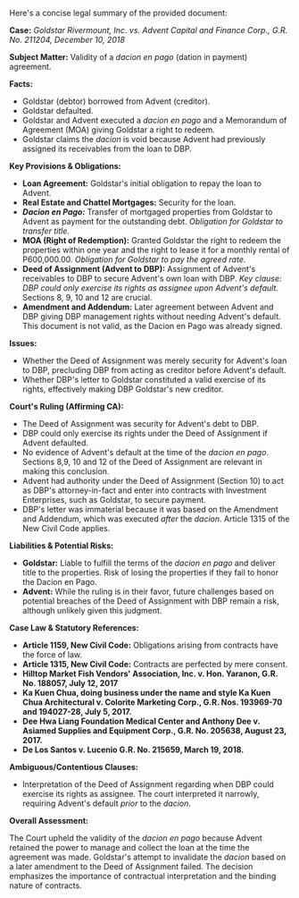 Here's a concise legal summary of the provided document:

**Case:** *Goldstar Rivermount, Inc. vs. Advent Capital and Finance Corp., G.R. No. 211204, December 10, 2018*

**Subject Matter:** Validity of a *dacion en pago* (dation in payment) agreement.

**Facts:**

*   Goldstar (debtor) borrowed from Advent (creditor).
*   Goldstar defaulted.
*   Goldstar and Advent executed a *dacion en pago* and a Memorandum of Agreement (MOA) giving Goldstar a right to redeem.
*   Goldstar claims the *dacion* is void because Advent had previously assigned its receivables from the loan to DBP.

**Key Provisions & Obligations:**

*   **Loan Agreement:** Goldstar's initial obligation to repay the loan to Advent.
*   **Real Estate and Chattel Mortgages:** Security for the loan.
*   ***Dacion en Pago:*** Transfer of mortgaged properties from Goldstar to Advent as payment for the outstanding debt. *Obligation for Goldstar to transfer title.*
*   **MOA (Right of Redemption):** Granted Goldstar the right to redeem the properties within one year and the right to lease it for a monthly rental of P600,000.00. *Obligation for Goldstar to pay the agreed rate.*
*   **Deed of Assignment (Advent to DBP):** Assignment of Advent's receivables to DBP to secure Advent's own loan with DBP. *Key clause: DBP could only exercise its rights as assignee upon Advent's default.* Sections 8, 9, 10 and 12 are crucial.
*   **Amendment and Addendum:** Later agreement between Advent and DBP giving DBP management rights without needing Advent's default. This document is not valid, as the Dacion en Pago was already signed.

**Issues:**

*   Whether the Deed of Assignment was merely security for Advent's loan to DBP, precluding DBP from acting as creditor before Advent's default.
*   Whether DBP's letter to Goldstar constituted a valid exercise of its rights, effectively making DBP Goldstar's new creditor.

**Court's Ruling (Affirming CA):**

*   The Deed of Assignment was security for Advent's debt to DBP.
*   DBP could only exercise its rights under the Deed of Assignment if Advent defaulted.
*   No evidence of Advent's default at the time of the *dacion en pago*. Sections 8,9, 10 and 12 of the Deed of Assignment are relevant in making this conclusion.
*   Advent had authority under the Deed of Assignment (Section 10) to act as DBP's attorney-in-fact and enter into contracts with Investment Enterprises, such as Goldstar, to secure payment.
*   DBP's letter was immaterial because it was based on the Amendment and Addendum, which was executed *after* the *dacion*. Article 1315 of the New Civil Code applies.

**Liabilities & Potential Risks:**

*   **Goldstar:** Liable to fulfill the terms of the *dacion en pago* and deliver title to the properties. Risk of losing the properties if they fail to honor the Dacion en Pago.
*   **Advent:** While the ruling is in their favor, future challenges based on potential breaches of the Deed of Assignment with DBP remain a risk, although unlikely given this judgment.

**Case Law & Statutory References:**

*   **Article 1159, New Civil Code:** Obligations arising from contracts have the force of law.
*   **Article 1315, New Civil Code:** Contracts are perfected by mere consent.
*   **Hilltop Market Fish Vendors' Association, Inc. v. Hon. Yaranon, G.R. No. 188057, July 12, 2017**
*   **Ka Kuen Chua, doing business under the name and style Ka Kuen Chua Architectural v. Colorite Marketing Corp., G.R. Nos. 193969-70 and 194027-28, July 5, 2017.**
*   **Dee Hwa Liang Foundation Medical Center and Anthony Dee v. Asiamed Supplies and Equipment Corp., G.R. No. 205638, August 23, 2017.**
*   **De Los Santos v. Lucenio G.R. No. 215659, March 19, 2018.**

**Ambiguous/Contentious Clauses:**

*   Interpretation of the Deed of Assignment regarding when DBP could exercise its rights as assignee. The court interpreted it narrowly, requiring Advent's default *prior* to the *dacion*.

**Overall Assessment:**

The Court upheld the validity of the *dacion en pago* because Advent retained the power to manage and collect the loan at the time the agreement was made. Goldstar's attempt to invalidate the *dacion* based on a later amendment to the Deed of Assignment failed. The decision emphasizes the importance of contractual interpretation and the binding nature of contracts.
